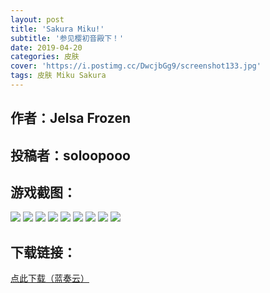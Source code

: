 ```yaml
---
layout: post
title: 'Sakura Miku!'
subtitle: '参见樱初音殿下！'
date: 2019-04-20
categories: 皮肤
cover: 'https://i.postimg.cc/DwcjbGg9/screenshot133.jpg'
tags: 皮肤 Miku Sakura
---
```


## 作者：Jelsa Frozen

## 投稿者：soloopooo

## 游戏截图：

<img src="https://i.postimg.cc/tCq9x3tb/screenshot126.jpg">

<img src="https://i.postimg.cc/3NLVpvYr/screenshot127.jpg">

<img src="https://i.postimg.cc/26GKRZqd/screenshot128.jpg">

<img src="https://i.postimg.cc/Wp9H50cT/screenshot129.jpg">

<img src="https://i.postimg.cc/28MXDm5t/screenshot130.jpg">

<img src="https://i.postimg.cc/W3N5n19d/screenshot131.jpg">

<img src="https://i.postimg.cc/rsvGvV9C/screenshot132.jpg">

<img src="https://i.postimg.cc/DwcjbGg9/screenshot133.jpg">

<img src="https://i.postimg.cc/5t7ssMDp/screenshot134.jpg">


## 下载链接：

[点此下载（蓝奏云）](https://www.lanzous.com/i3ssmab)
